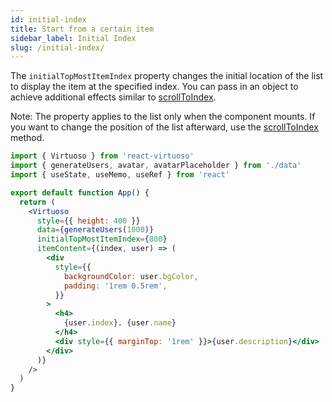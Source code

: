 ```yaml
---
id: initial-index
title: Start from a certain item
sidebar_label: Initial Index
slug: /initial-index/
---
```


The `initialTopMostItemIndex` property changes the initial location of the list to display the item at the specified index. You can pass in an object to achieve additional effects similar to [scrollToIndex](/scroll-to-index/).

Note: The property applies to the list only when the component mounts. 
If you want to change the position of the list afterward, use the [scrollToIndex](/scroll-to-index/) method.

```jsx live include-data
import { Virtuoso } from 'react-virtuoso'
import { generateUsers, avatar, avatarPlaceholder } from './data'
import { useState, useMemo, useRef } from 'react'

export default function App() {
  return (
    <Virtuoso
      style={{ height: 400 }}
      data={generateUsers(1000)}
      initialTopMostItemIndex={800}
      itemContent={(index, user) => (
        <div
          style={{
            backgroundColor: user.bgColor,
            padding: '1rem 0.5rem',
          }}
        >
          <h4>
            {user.index}. {user.name}
          </h4>
          <div style={{ marginTop: '1rem' }}>{user.description}</div>
        </div>
      )}
    />
  )
}
```

